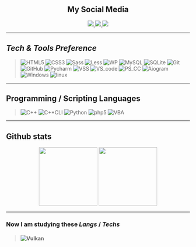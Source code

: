 <div id="header" align="center">
    <div id="badges">
    <h2><b>My Social Media</b></h2>
    <a href="https://vk.com/indydevlp">
        <img src="https://img.shields.io/badge/vkontakte-white?style=for-the-badge&logo=vk&logoColor=blue"/>
    </a>
    <a href="https://ru.stackoverflow.com/users/434611/mel">
        <img src="https://img.shields.io/badge/stackoverflow-black?style=for-the-badge&logo=stackoverflow"/>
    </a>
    <a href="https://t.me/meldevlp">
        <img src="https://img.shields.io/badge/telegram-white?style=for-the-badge&logo=telegram"/>
    </a>
    </div>
</div>

<hr>

## ___Tech & Tools Preference___

> ![HTML5](https://img.shields.io/badge/-HTML5-%23E44D27?style=flat-square&logo=html5&logoColor=ffffff)
![CSS3](https://img.shields.io/badge/-CSS3-%231572B6?style=flat-square&logo=css3)
![Sass](https://img.shields.io/badge/-Sass-%23CC6699?style=flat-square&logo=sass&logoColor=ffffff)
![Less](https://img.shields.io/badge/-Less-1b385c?style=flat-square&logo=less&logoColor=%1b385c) 
![WP](https://img.shields.io/badge/-Wordpress-blue?style=flat-square&logo=wordpress&logoColor=%23ffffff)
![MySQL](https://img.shields.io/badge/-MySQL-F29111?style=flat&logo=mysql&logoColor=FFFFFF)
![SQLite](https://img.shields.io/badge/-SQLite-blue?style=flat-square&logo=sqlite&logoColor=003b57&labelColor=008dd0&color=8fd4f3)
![Git](https://img.shields.io/badge/-Git-%23F05032?style=flat-square&logo=git&logoColor=%23ffffff)
![GitHub](https://img.shields.io/badge/-GitHub-181717?style=flat-square&logo=github)
![Pycharm](https://img.shields.io/badge/-Pycharm-white?style=flat-square&logo=pycharm&logoColor=000)
![VSS](https://img.shields.io/badge/-Visual%20Studio-6a207b?style=flat-square&logo=visual-studio&logoColor=ffffff)
![VS_code](https://img.shields.io/badge/-VS%20Code-blue?style=flat-square&logo=visualstudiocode&logoColor=%23ffffff)
![PS_CC](https://img.shields.io/badge/-Adobe%20Photoshop%20CC-0078D6?style=flat-square&logo=Adobe-Photoshop&logoColor=0a033e)
![Aiogram](https://img.shields.io/badge/-Aiogram-green?style=flat-square&logo=python&labelColor=blue&color=blue&logoColor=yellow)
![Windows](https://img.shields.io/badge/Windows-0078D6?style=flat-square&logo=Windows)
![linux](https://img.shields.io/badge/Linux-white?style=flat-square&logo=linux&logoColor=000000)


___


## __Programming / Scripting Languages__

>![C++](https://img.shields.io/badge/C++-blue?style=flat-square&logo=cplusplus&logoColor=ffffff)
![C++CLI](https://img.shields.io/badge/C++/CLI-6a207b?style=flat-square&logo=cplusplus&logoColor=ffffff)
![Python](https://img.shields.io/badge/Python-3776AB?style=flat-square&logo=python&logoColor=ffffff)
![php5](https://img.shields.io/badge/PHP5-4f5b93?style=flat-square&logo=php&logoColor=ffffff)
![VBA](https://img.shields.io/badge/-VBA(Excel)-black?style=flat-square&logo=MicrosoftExcel&logoColor=00f900)

___
## __Github stats__
<div align="center">
  <img height="160em" src="https://github-readme-stats.vercel.app/api?username=indydevlp&layout=compact&show_icons=true&theme=white&icon_color=2a84ea&hide_border=true&bg_color=00000000&text_color=2a84ea" />
  <img height="160em" src="https://github-readme-stats.vercel.app/api/top-langs/?username=indydevlp&layout=compact&theme=white&icon_color=2a84ea&hide_border=true&bg_color=00000000&text_color=2a84ea" />
</div>

___
### Now I am studying these *Langs* / *Techs*

>#### ![Vulkan](https://img.shields.io/badge/Vulkan-black?style=flat-square&logo=vulkan&logoColor=ff0000)

